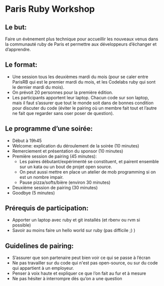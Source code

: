 # Paris Ruby Workshop


## Le but:
Faire un évènement plus technique pour accueillir les nouveaux venus dans la communauté ruby de Paris et permettre aux développeurs d’échanger et d’apprendre.

## Le format:

- Une session tous les deuxièmes mardi du mois (pour se caler entre ParisRB qui est le premier mardi du mois, et les Codelabs ruby qui sont le dernier mardi du mois).
- On prévoit 20 personnes pour la première édition.
- Les participants apportent leur laptop. Chacun code sur son laptop, mais il faut s’assurer que tout le monde soit dans de bonnes condition pour discuter du code (éviter le pairing où un membre fait tout et l’autre ne fait que regarder sans oser poser de question).

## Le programme d’une soirée:

- Début à 19h45
- Welcome: explication du déroulement de la soirée (10 minutes)
- Remerciement et présentation du sponsor (10 minutes)
- Première session de pairing (45 minutes):
  - Les paires débutant/expérimenté se constituent, et pairent ensemble sur un kata ou un bout de projet open source.
  - On peut aussi mettre en place un atelier de mob programming si on est un nombre impair.
  - Pause pizza/softs/bière (environ 30 minutes)
- Deuxième session de pairing (30 minutes)
- Goodbye (5 minutes)

## Prérequis de participation:
- Apporter un laptop avec ruby et git installés (et rbenv ou rvm si possible)
- Savoir au moins faire un hello world sur ruby (pas difficile ;) )

## Guidelines de pairing:
- S’assurer que son partenaire peut bien voir ce qui se passe à l’écran
- Ne pas travailler sur du code qui n'est pas open-source, ou sur du code qui appartient à un employeur.
- Penser à voix haute et expliquer ce que l’on fait au fur et à mesure
- Ne pas hésiter à interrompre dès qu’on a une question

